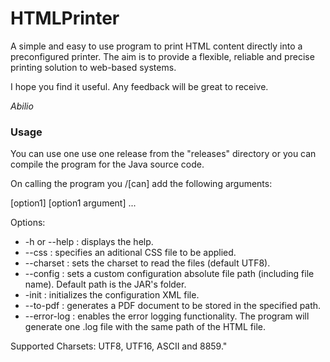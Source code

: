 <h1>HTMLPrinter</h1>
<p>A simple and easy to use program to print HTML content directly into a preconfigured printer. The aim is to provide a flexible, reliable and precise printing solution to web-based systems.</p>
<p>I hope you find it useful. Any feedback will be great to receive.</p>
<em>Abilio</em>

<h3>Usage</h3>
<p>You can use one use one release from the "releases" directory or you can compile the program for the Java source code.</p>
<p>On calling the program you <must>/[can] add the following arguments:</p>
<p><HTMLFilePath> [option1] [option1 argument] ...</p>
<p>Options:</p>
<ul>
  <li>-h or --help : displays the help.</li>
  <li>--css <CSSFilePath> : specifies an aditional CSS file to be applied.</li>
  <li>--charset <CharsetName> : sets the charset to read the files (default UTF8).</li>
  <li>--config <XMLConfigFilePath> : sets a custom configuration absolute file path (including file name). Default path is the JAR's folder.</li>
  <li>-init : initializes the configuration XML file.</li>
  <li>--to-pdf <PDFFilePath>: generates a PDF document to be stored in the specified path.</li>
  <li>--error-log : enables the error logging functionality. The program will generate one .log file with the same path of the HTML file.</li>
</ul>
<p>Supported Charsets: UTF8, UTF16, ASCII and 8859."</p>
